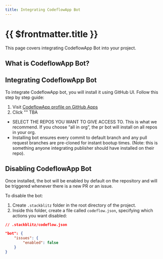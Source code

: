 ```yaml
---
title: Integrating CodeflowApp Bot
---
```


# {{ $frontmatter.title }}

This page covers integrating CodeflowApp Bot into your project.

## What is CodeflowApp Bot?

<!--@include: ./parts/codeflowapp-bot.md-->

## Integrating CodeflowApp Bot

To integrate CodeflowApp bot, you will install it using GitHub UI. Follow this step by step guide:

1. Visit [CodeflowApp profile on GitHub Apps](https://github.com/apps/codeflowapp)
2. Click ""
TBA



- SELECT THE REPOS YOU WANT TO GIVE ACCESS TO. This is what we recommend. If you choose “all in org”, the pr bot will install on all repos in your org.
- Installing bot ensures every commit to default branch and any pull request branches are pre-cloned for instant bootup times. (Note: this is something anyone integrating publisher should have installed on their repo).

## Disabling CodeflowApp Bot

Once installed, the bot will be enabled by default on the repository and will be triggered whenever there is a new PR or an issue.

To disable the bot:


1. Create `.stackblitz` folder in the root directory of the project.
2. Inside this folder, create a file called `codeflow.json`, specifying which actions you want disabled:

```json
// .stackblitz/codeflow.json

"bot": {
    "issues": {
        "enabled": false
    }
}
```


